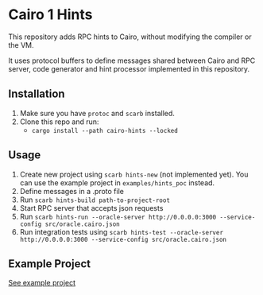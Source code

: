 # Cairo 1 Hints

This repository adds RPC hints to Cairo, without modifying the compiler or the VM.

It uses protocol buffers to define messages shared between Cairo and RPC server, code generator and hint processor implemented in this repository.

## Installation

1. Make sure you have `protoc` and `scarb` installed.
2. Clone this repo and run:
    * `cargo install --path cairo-hints --locked`

## Usage

1. Create new project using `scarb hints-new` (not implemented yet). You can use the example project in `examples/hints_poc` instead.
2. Define messages in a .proto file
3. Run `scarb hints-build path-to-project-root`
4. Start RPC server that accepts json requests
5. Run `scarb hints-run --oracle-server http://0.0.0.0:3000 --service-config src/oracle.cairo.json`
6. Run integration tests using `scarb hints-test --oracle-server http://0.0.0.0:3000 --service-config src/oracle.cairo.json`


## Example Project
[See example project](https://github.com/reilabs/cairo-hints/tree/main/examples/hints_poc)
